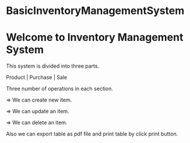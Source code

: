 # BasicInventoryManagementSystem

# Welcome to Inventory Management System

This system is divided into three parts.

Product | 
Purchase | 
Sale


Three number of operations in each section.

=> We can create new item.

=> We can update an item.

=> We can delete an item.

Also we can export table as pdf file and print table by click print button.
